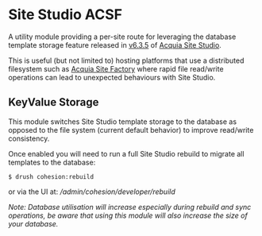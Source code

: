 # Site Studio ACSF

A utility module providing a per-site route for leveraging the database template storage feature released in [v6.3.5](https://sitestudiodocs.acquia.com/6.3/user-guide/version-6-3-5-release-details) of [Acquia Site Studio](https://www.acquia.com/products/drupal-cloud/site-studio).

This is useful (but not limited to) hosting platforms that use a distributed filesystem such as [Acquia Site Factory](https://www.acquia.com/products/drupal-cloud/site-factory) where rapid file read/write operations can lead to unexpected behaviours with Site Studio.


## KeyValue Storage

This module switches Site Studio template storage to the database as opposed to the file system (current default behavior) to improve read/write consistency.

Once enabled you will need to run a full Site Studio rebuild to migrate all templates to the database:

    $ drush cohesion:rebuild

or via the UI at: _/admin/cohesion/developer/rebuild_

_Note: Database utilisation will increase especially during rebuild and sync operations, be aware that using this module
will also increase the size of your database._

